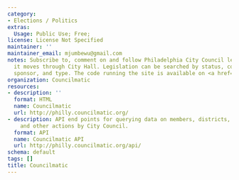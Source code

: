 ```yaml
---
category:
- Elections / Politics
extras:
  Usage: Public Use; Free;
license: License Not Specified
maintainer: ''
maintainer_email: mjumbewu@gmail.com
notes: Subscribe to, comment on and follow Philadelphia City Council legislation as
  it moves through City Hall. Legislation can be searched by status, controlling body,
  sponsor, and type. The code running the site is available on <a href="https://github.com/codeforamerica/councilmatic">Github</a>.
organization: Councilmatic
resources:
- description: ''
  format: HTML
  name: Councilmatic
  url: http://philly.councilmatic.org/
- description: API end points for querying data on members, districts, legislation
    and other actions by City Council.
  format: API
  name: Councilmatic API
  url: http://philly.councilmatic.org/api/
schema: default
tags: []
title: Councilmatic
---
```

